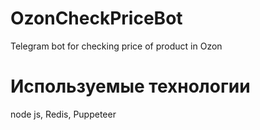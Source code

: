 # OzonCheckPriceBot
Telegram bot for checking price of product in Ozon

# Используемые технологии

node js, Redis, Puppeteer